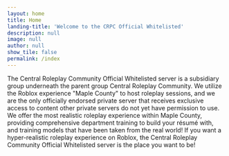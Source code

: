 ```yaml
---
layout: home
title: Home
landing-title: 'Welcome to the CRPC Official Whitelisted'
description: null
image: null
author: null
show_tile: false
permalink: /index
---
```


The Central Roleplay Community Official Whitelisted server is a subsidiary group underneath the parent group Central Roleplay Community. We utilize the Roblox experience "Maple County" to host roleplay sessions, and we are the only officially endorsed private server that receives exclusive access to content other private servers do not yet have permission to use. We offer the most realistic roleplay experience within Maple County, providing comprehensive department training to build your résumé with, and training models that have been taken from the real world! If you want a hyper-realistic roleplay experience on Roblox, the Central Roleplay Community Official Whitelisted server is the place you want to be!
